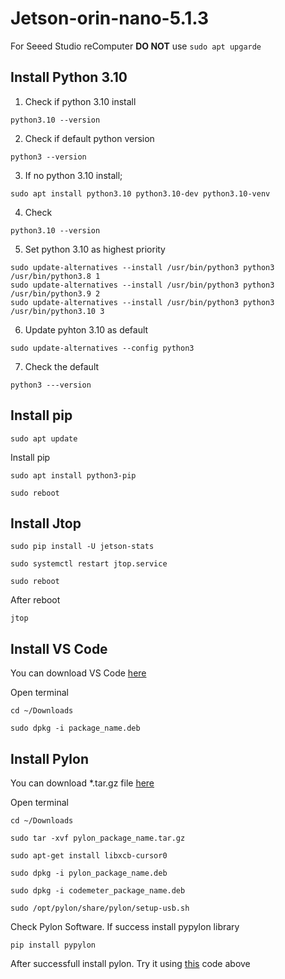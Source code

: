 # Jetson-orin-nano-5.1.3
For Seeed Studio reComputer **DO NOT** use ```sudo apt upgarde```

## Install Python 3.10
1. Check if python 3.10 install
```
python3.10 --version
```
2. Check if default python version
```
python3 --version
```
3. If no python 3.10 install;
```
sudo apt install python3.10 python3.10-dev python3.10-venv
```
4. Check
```
python3.10 --version
```
5. Set python 3.10 as highest priority
```
sudo update-alternatives --install /usr/bin/python3 python3 /usr/bin/python3.8 1
sudo update-alternatives --install /usr/bin/python3 python3 /usr/bin/python3.9 2
sudo update-alternatives --install /usr/bin/python3 python3 /usr/bin/python3.10 3
```
6. Update pyhton 3.10 as default
```
sudo update-alternatives --config python3
```
7. Check the default
```
python3 ---version
```

## Install pip
```
sudo apt update
```
Install pip
```
sudo apt install python3-pip
```
```
sudo reboot
```

## Install Jtop
```
sudo pip install -U jetson-stats
```
```
sudo systemctl restart jtop.service
```
```
sudo reboot
```
After reboot
```
jtop
```

## Install VS Code
You can download VS Code [here](https://code.visualstudio.com/docs/?dv=linuxarm64_deb)

Open terminal
```
cd ~/Downloads
```
```
sudo dpkg -i package_name.deb
```

## Install Pylon
You can download *.tar.gz file [here](https://drive.google.com/file/d/1AKmBRzHc4yT-R1AkfoSfUR2PYj0U7Uz_/view?usp=sharing)

Open terminal
```
cd ~/Downloads
```
```
sudo tar -xvf pylon_package_name.tar.gz
```
```
sudo apt-get install libxcb-cursor0
```
```
sudo dpkg -i pylon_package_name.deb
```
```
sudo dpkg -i codemeter_package_name.deb
```
```
sudo /opt/pylon/share/pylon/setup-usb.sh
```
Check Pylon Software. If success install pypylon library
```
pip install pypylon
```
After successfull install pylon. Try it using [this](opencv.py) code above
